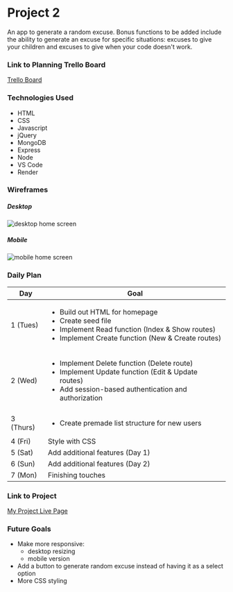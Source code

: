 # Project 2

An app to generate a random excuse.
Bonus functions to be added include the ability to generate an excuse for specific situations: excuses to give your children and excuses to give when your code doesn't work.

### Link to Planning Trello Board
[Trello Board](https://trello.com/invite/b/taFMH5oe/ATTI1e994c49c1b88f52a3e1a93a561592e5DC05E651/projcet-2)

### Technologies Used

- HTML
- CSS
- Javascript
- jQuery
- MongoDB
- Express
- Node
- VS Code
- Render

### Wireframes

##### Desktop
![desktop home screen](https://i.imgur.com/RguxAKm.png)

##### Mobile
![mobile home screen](https://i.imgur.com/9PT4RFS.png)


### Daily Plan

| Day | Goal |
|-----|------|
|  1 (Tues)  | <ul><li>Build out HTML for homepage</li><li>Create seed file</li><li>Implement Read function (Index & Show routes)</li><li>Implement Create function (New & Create routes)</li></ul> |
|  2 (Wed)  | <ul><li>Implement Delete function (Delete route)</li><li>Implement Update function (Edit & Update routes)</li><li>Add session-based authentication and authorization</li></ul> |
|  3 (Thurs)  | <ul><li>Create premade list structure for new users</li></ul> |
|  4 (Fri)  | Style with CSS |
|  5 (Sat)  | Add additional features (Day 1) |
|  6 (Sun)  | Add additional features (Day 2) |
|  7 (Mon)  | Finishing touches |


### Link to Project
[My Project Live Page](https://project1-iota-opal.vercel.app/)


### Future Goals
- Make more responsive:
    - desktop resizing
    - mobile version
- Add a button to generate random excuse instead of having it as a select option
- More CSS styling